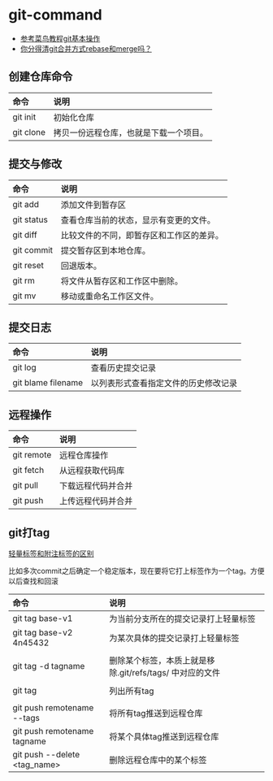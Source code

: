 # git-command
- [参考菜鸟教程git基本操作](https://www.runoob.com/git/git-basic-operations.html)
- [你分得清git合并方式rebase和merge吗？](https://www.cnblogs.com/FraserYu/p/11192840.html)

## 创建仓库命令

|命令|说明|
|:---|:---|
|git init|初始化仓库|
|git clone|拷贝一份远程仓库，也就是下载一个项目。|



## 提交与修改

|命令|说明|
|:---|:---|
|git add|添加文件到暂存区|
|git status|查看仓库当前的状态，显示有变更的文件。|
|git diff|比较文件的不同，即暂存区和工作区的差异。|
|git commit|提交暂存区到本地仓库。|
|git reset|回退版本。|
|git rm|将文件从暂存区和工作区中删除。|
|git mv|移动或重命名工作区文件。|

## 提交日志

|命令|说明|
|:---|:---|
|git log|查看历史提交记录|
|git blame filename|以列表形式查看指定文件的历史修改记录|

## 远程操作

|命令|说明|
|:---|:---|
|git remote|远程仓库操作|
|git fetch|从远程获取代码库|
|git pull|下载远程代码并合并|
|git push|上传远程代码并合并|

## git打tag
[轻量标签和附注标签的区别](https://blog.csdn.net/qq_21746331/article/details/120776710)

比如多次commit之后确定一个稳定版本，现在要将它打上标签作为一个tag。方便以后查找和回滚

|命令|说明|
|:---|:---|
|git tag base-v1| 为当前分支所在的提交记录打上轻量标签|
|git tag base-v2 4n45432 |为某次具体的提交记录打上轻量标签|
|||
|git tag -d tagname |删除某个标签，本质上就是移除.git/refs/tags/ 中对应的文件|
|||
|git tag |列出所有tag|
|||
|git push remotename --tags |将所有tag推送到远程仓库|
|git push remotename tagname |将某个具体tag推送到远程仓库|
|git push <remote> --delete <tag_name> |删除远程仓库中的某个标签|
